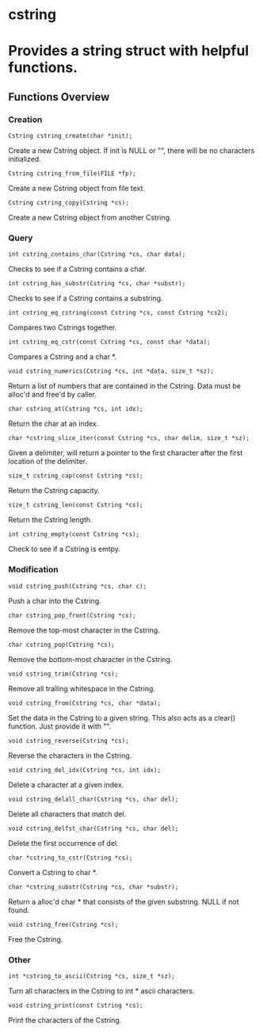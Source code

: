 # cstring
# Provides a string struct with helpful functions.
## Functions Overview

### Creation

    Cstring cstring_create(char *init);

Create a new Cstring object. If init is NULL or "", there will be no characters initialized.

    Cstring cstring_from_file(FILE *fp);

Create a new Cstring object from file text.

    Cstring cstring_copy(Cstring *cs);

Create a new Cstring object from another Cstring.

### Query

    int cstring_contains_char(Cstring *cs, char data);

Checks to see if a Cstring contains a char.

    int cstring_has_substr(Cstring *cs, char *substr);

Checks to see if a Cstring contains a substring.

    int cstring_eq_cstring(const Cstring *cs, const Cstring *cs2);

Compares two Cstrings together.

    int cstring_eq_cstr(const Cstring *cs, const char *data);

Compares a Cstring and a char *.

    void cstring_numerics(Cstring *cs, int *data, size_t *sz);

Return a list of numbers that are contained in the Cstring. Data must be alloc'd and free'd by caller.

    char cstring_at(Cstring *cs, int idx);

Return the char at an index.

    char *cstring_slice_iter(const Cstring *cs, char delim, size_t *sz);

Given a delimiter, will return a pointer to the first character after the first location of the delimiter.

    size_t cstring_cap(const Cstring *cs);

Return the Cstring capacity.

    size_t cstring_len(const Cstring *cs);

Return the Cstring length.

    int cstring_empty(const Cstring *cs);

Check to see if a Cstring is emtpy.

### Modification

    void cstring_push(Cstring *cs, char c);

Push a char into the Cstring.

    char cstring_pop_front(Cstring *cs);

Remove the top-most character in the Cstring.

    char cstring_pop(Cstring *cs);

Remove the bottom-most character in the Cstring.

    void cstring_trim(Cstring *cs);

Remove all trailing whitespace in the Cstring.

    void cstring_from(Cstring *cs, char *data);

Set the data in the Cstring to a given string. This also acts as a clear() function. Just provide it with "".

    void cstring_reverse(Cstring *cs);

Reverse the characters in the Cstring.

    void cstring_del_idx(Cstring *cs, int idx);

Delete a character at a given index.

    void cstring_delall_char(Cstring *cs, char del);

Delete all characters that match del.

    void cstring_delfst_char(Cstring *cs, char del);

Delete the first occurrence of del.

    char *cstring_to_cstr(Cstring *cs);

Convert a Cstring to char *.

    char *cstring_substr(Cstring *cs, char *substr);

Return a alloc'd char * that consists of the given substring. NULL if not found.

    void cstring_free(Cstring *cs);

Free the Cstring.

### Other

    int *cstring_to_ascii(Cstring *cs, size_t *sz);

Turn all characters in the Cstring to int * ascii characters.

    void cstring_print(const Cstring *cs);

Print the characters of the Cstring.

